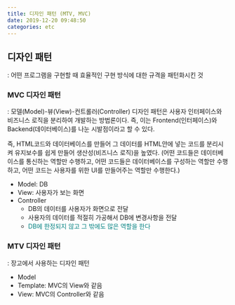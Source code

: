 ```yaml
---
title: 디자인 패턴 (MTV, MVC)
date: 2019-12-20 09:48:50
categories: etc
---
```


## 디자인 패턴

: 어떤 프로그램을 구현할 때 효율적인 구현 방식에 대한 규격을 패턴화시킨 것

### MVC 디자인 패턴

: 모델(Model)-뷰(View)-컨트롤러(Controller) 디자인 패턴은 사용자 인터페이스와 비즈니스 로직을 분리하여 개발하는 방법론이다. 즉, 이는 Frontend(인터페이스)와 Backend(데이터베이스)를 나눈 시발점이라고 할 수 있다. 

즉, HTML코드와 데이터베이스를 만들어 그 데이터를 HTML안에 넣는 코드를 분리시켜 유지보수를 쉽게 만들어 생산성(비즈니스 로직)을 높였다. (어떤 코드들은 데이터베이스를 통신하는 역할만 수행하고, 어떤 코드들은 데이터베이스를 구성하는 역할만 수행하고, 어떤 코드는 사용자를 위한 UI를 만들어주는 역할만 수행한다.)

- Model: DB
- View: 사용자가 보는 화면
- Controller
  - DB의 데이터를 사용자가 화면으로 전달
  - 사용자의 데이터를 적절히 가공해서 DB에 변경사항을 전달
  - <span style="color: teal">DB에 한정되지 않고 그 밖에도 많은 역할을 한다</span>

### MTV 디자인 패턴

: 장고에서 사용하는 디자인 패턴

- Model
- Template: MVC의 View와 같음
- View: MVC의 Controller와 같음